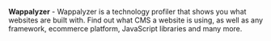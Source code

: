 **Wappalyzer** - Wappalyzer is a technology profiler that shows you what websites are built with. Find out what CMS a website is using, as well as any framework, ecommerce platform, JavaScript libraries and many more.
